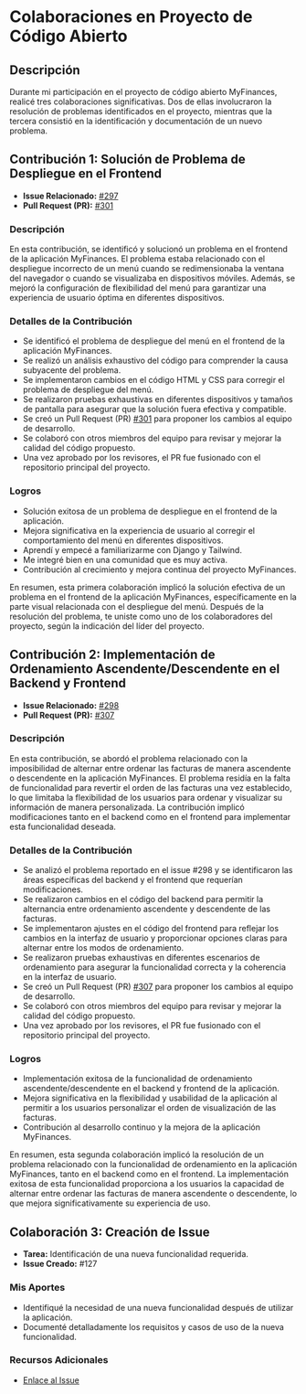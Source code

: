 # Colaboraciones en Proyecto de Código Abierto

## Descripción

Durante mi participación en el proyecto de código abierto MyFinances, realicé tres colaboraciones significativas. Dos de ellas involucraron la resolución de problemas identificados en el proyecto, mientras que la tercera consistió en la identificación y documentación de un nuevo problema.

## Contribución 1: Solución de Problema de Despliegue en el Frontend

- **Issue Relacionado:** [#297](https://github.com/TreyWW/MyFinances/issues/297)
- **Pull Request (PR):** [#301](https://github.com/TreyWW/MyFinances/pull/301)

### Descripción

En esta contribución, se identificó y solucionó un problema en el frontend de la aplicación MyFinances. El problema estaba relacionado con el despliegue incorrecto de un menú cuando se redimensionaba la ventana del navegador o cuando se visualizaba en dispositivos móviles. Además, se mejoró la configuración de flexibilidad del menú para garantizar una experiencia de usuario óptima en diferentes dispositivos.

### Detalles de la Contribución

- Se identificó el problema de despliegue del menú en el frontend de la aplicación MyFinances.
- Se realizó un análisis exhaustivo del código para comprender la causa subyacente del problema.
- Se implementaron cambios en el código HTML y CSS para corregir el problema de despliegue del menú.
- Se realizaron pruebas exhaustivas en diferentes dispositivos y tamaños de pantalla para asegurar que la solución fuera efectiva y compatible.
- Se creó un Pull Request (PR) [#301](https://github.com/TreyWW/MyFinances/pull/301) para proponer los cambios al equipo de desarrollo.
- Se colaboró con otros miembros del equipo para revisar y mejorar la calidad del código propuesto.
- Una vez aprobado por los revisores, el PR fue fusionado con el repositorio principal del proyecto.

### Logros

- Solución exitosa de un problema de despliegue en el frontend de la aplicación.
- Mejora significativa en la experiencia de usuario al corregir el comportamiento del menú en diferentes dispositivos.
- Aprendí y empecé a familiarizarme con Django y Tailwind.
- Me integré bien en una comunidad que es muy activa.
- Contribución al crecimiento y mejora continua del proyecto MyFinances.

En resumen, esta primera colaboración implicó la solución efectiva de un problema en el frontend de la aplicación MyFinances, específicamente en la parte visual relacionada con el despliegue del menú. Después de la resolución del problema, te uniste como uno de los colaboradores del proyecto, según la indicación del líder del proyecto.

## Contribución 2: Implementación de Ordenamiento Ascendente/Descendente en el Backend y Frontend

- **Issue Relacionado:** [#298](https://github.com/TreyWW/MyFinances/issues/298)
- **Pull Request (PR):** [#307](https://github.com/TreyWW/MyFinances/pull/307)

### Descripción

En esta contribución, se abordó el problema relacionado con la imposibilidad de alternar entre ordenar las facturas de manera ascendente o descendente en la aplicación MyFinances. El problema residía en la falta de funcionalidad para revertir el orden de las facturas una vez establecido, lo que limitaba la flexibilidad de los usuarios para ordenar y visualizar su información de manera personalizada. La contribución implicó modificaciones tanto en el backend como en el frontend para implementar esta funcionalidad deseada.

### Detalles de la Contribución

- Se analizó el problema reportado en el issue #298 y se identificaron las áreas específicas del backend y el frontend que requerían modificaciones.
- Se realizaron cambios en el código del backend para permitir la alternancia entre ordenamiento ascendente y descendente de las facturas.
- Se implementaron ajustes en el código del frontend para reflejar los cambios en la interfaz de usuario y proporcionar opciones claras para alternar entre los modos de ordenamiento.
- Se realizaron pruebas exhaustivas en diferentes escenarios de ordenamiento para asegurar la funcionalidad correcta y la coherencia en la interfaz de usuario.
- Se creó un Pull Request (PR) [#307](https://github.com/TreyWW/MyFinances/pull/307) para proponer los cambios al equipo de desarrollo.
- Se colaboró con otros miembros del equipo para revisar y mejorar la calidad del código propuesto.
- Una vez aprobado por los revisores, el PR fue fusionado con el repositorio principal del proyecto.

### Logros

- Implementación exitosa de la funcionalidad de ordenamiento ascendente/descendente en el backend y frontend de la aplicación.
- Mejora significativa en la flexibilidad y usabilidad de la aplicación al permitir a los usuarios personalizar el orden de visualización de las facturas.
- Contribución al desarrollo continuo y la mejora de la aplicación MyFinances.

En resumen, esta segunda colaboración implicó la resolución de un problema relacionado con la funcionalidad de ordenamiento en la aplicación MyFinances, tanto en el backend como en el frontend. La implementación exitosa de esta funcionalidad proporciona a los usuarios la capacidad de alternar entre ordenar las facturas de manera ascendente o descendente, lo que mejora significativamente su experiencia de uso.

## Colaboración 3: Creación de Issue

- **Tarea:** Identificación de una nueva funcionalidad requerida.
- **Issue Creado:** #127

### Mis Aportes

- Identifiqué la necesidad de una nueva funcionalidad después de utilizar la aplicación.
- Documenté detalladamente los requisitos y casos de uso de la nueva funcionalidad.

### Recursos Adicionales

- [Enlace al Issue](URL_del_Issue)
